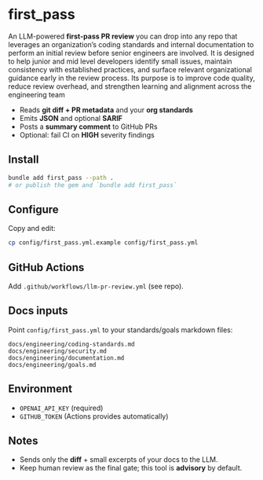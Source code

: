 # first_pass

An LLM-powered **first-pass PR review** you can drop into any repo that leverages an organization’s coding standards 
and internal documentation to perform an initial review before senior engineers are involved. It is designed to help
junior and mid level developers identify small issues, maintain consistency with established practices, and surface relevant
organizational guidance early in the review process. Its purpose is to improve code quality, reduce review overhead,
and strengthen learning and alignment across the engineering team

- Reads **git diff + PR metadata** and your **org standards**
- Emits **JSON** and optional **SARIF**
- Posts a **summary comment** to GitHub PRs
- Optional: fail CI on **HIGH** severity findings

## Install
```bash
bundle add first_pass --path .
# or publish the gem and `bundle add first_pass`
```

## Configure
Copy and edit:
```bash
cp config/first_pass.yml.example config/first_pass.yml
```

## GitHub Actions
Add `.github/workflows/llm-pr-review.yml` (see repo).

## Docs inputs
Point `config/first_pass.yml` to your standards/goals markdown files:
```
docs/engineering/coding-standards.md
docs/engineering/security.md
docs/engineering/documentation.md
docs/engineering/goals.md
```

## Environment
- `OPENAI_API_KEY` (required)
- `GITHUB_TOKEN` (Actions provides automatically)

## Notes
- Sends only the **diff** + small excerpts of your docs to the LLM.
- Keep human review as the final gate; this tool is **advisory** by default.

